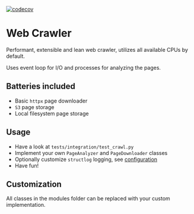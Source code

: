 [![codecov](https://codecov.io/gh/DAtek/web-crawler/graph/badge.svg?token=rrht7DUefF)](https://codecov.io/gh/DAtek/web-crawler)

# Web Crawler

Performant, extensible and lean web crawler, utilizes all available CPUs by default. 

Uses event loop for I/O and processes for analyzing the pages.

## Batteries included
- Basic `httpx` page downloader
- `S3` page storage
- Local filesystem page storage

## Usage
- Have a look at `tests/integration/test_crawl.py`
- Implement your own `PageAnalyzer` and `PageDownloader` classes
- Optionally customize `structlog` logging, see [configuration](https://www.structlog.org/en/stable/configuration.html)
- Have fun!

## Customization
All classes in the modules folder can be replaced with your custom implementation.
